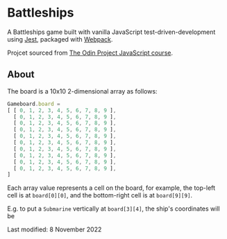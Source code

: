# Battleships

A Battleships game built with vanilla JavaScript test-driven-development using [Jest](https://jestjs.io/), packaged with [Webpack](https://webpack.js.org/).


Projcet sourced from [The Odin Project JavaScript course](https://www.theodinproject.com/lessons/node-path-javascript-battleship).

## About

The board is a 10x10 2-dimensional array as follows:

```javascript
Gameboard.board = 
[ [ 0, 1, 2, 3, 4, 5, 6, 7, 8, 9 ],
  [ 0, 1, 2, 3, 4, 5, 6, 7, 8, 9 ],
  [ 0, 1, 2, 3, 4, 5, 6, 7, 8, 9 ],
  [ 0, 1, 2, 3, 4, 5, 6, 7, 8, 9 ],
  [ 0, 1, 2, 3, 4, 5, 6, 7, 8, 9 ],
  [ 0, 1, 2, 3, 4, 5, 6, 7, 8, 9 ],
  [ 0, 1, 2, 3, 4, 5, 6, 7, 8, 9 ],
  [ 0, 1, 2, 3, 4, 5, 6, 7, 8, 9 ],
  [ 0, 1, 2, 3, 4, 5, 6, 7, 8, 9 ],
  [ 0, 1, 2, 3, 4, 5, 6, 7, 8, 9 ],
]
```
Each array value represents a cell on the board, for example, the top-left cell is at `board[0][0]`, and the bottom-right cell is at `board[9][9]`.

E.g. to put a `Submarine` vertically at `board[3][4]`, the ship's coordinates will be





Last modified: 8 November 2022